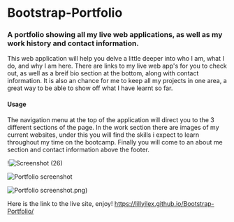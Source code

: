 # Bootstrap-Portfolio
### A portfolio showing all my live web applications, as well as my work history and contact information.

This web application will help you delve a little deeper into who I am, what I do, and why I am here. There are links to my live web app's for you to check out, as well as a breif bio section at the bottom, along with contact information. It is also an chance for me to keep all my projects in one area, a great way to be able to show off what I have learnt so far.

#### Usage
The navigation menu at the top of the application will direct you to the 3 different sections of the page. In the work section there are images of my current websites, under this you will find the skills i expect to learn throughout my time on the bootcamp. Finally you will come to an about me section and contact information above the footer. 


!![Screenshot (26)](https://user-images.githubusercontent.com/116085080/207655697-21abc336-7b71-4267-95e7-0afd115bcde6.png)

![Portfolio screenshot](Images/Screenshot1.png)

![Portfolio screenshot](Images/screenshot2).png)


Here is the link to the live site, enjoy! https://lillyilex.github.io/Bootstrap-Portfolio/
